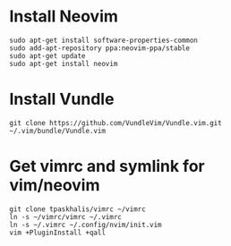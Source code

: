 # Install Neovim

```
sudo apt-get install software-properties-common
sudo add-apt-repository ppa:neovim-ppa/stable
sudo apt-get update
sudo apt-get install neovim
```

# Install Vundle

```
git clone https://github.com/VundleVim/Vundle.vim.git ~/.vim/bundle/Vundle.vim
```

# Get vimrc and symlink for vim/neovim

```
git clone tpaskhalis/vimrc ~/vimrc
ln -s ~/vimrc/vimrc ~/.vimrc
ln -s ~/.vimrc ~/.config/nvim/init.vim
vim +PluginInstall +qall
```
